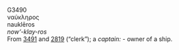 <body>
  <p>G3490<br>  ναύκληρος  <br> nauklēros  <br><i>now‘-klay-ros </i><br>From <a href="g3491.htm">3491</a> and <a href="g2819.htm">2819</a> (“clerk”); a <i>captain:</i> - owner of a ship.<br></p>
 </body>
